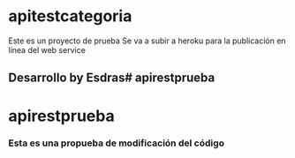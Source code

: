 # apitestcategoria

Este es un proyecto de prueba
Se va a subir a heroku para la publicación en línea
del web service

## Desarrollo by Esdras# apirestprueba
# apirestprueba

### Esta es una propueba de modificación del código
